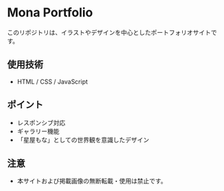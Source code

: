 # Mona Portfolio

このリポジトリは、イラストやデザインを中心としたポートフォリオサイトです。

## 使用技術
- HTML / CSS / JavaScript

## ポイント
- レスポンシブ対応
- ギャラリー機能
- 「星屋もな」としての世界観を意識したデザイン

## 注意
- 本サイトおよび掲載画像の無断転載・使用は禁止です。
